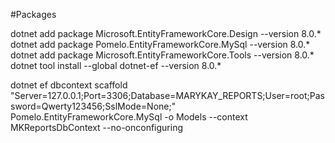 #Packages

dotnet add package Microsoft.EntityFrameworkCore.Design --version 8.0.*
dotnet add package Pomelo.EntityFrameworkCore.MySql --version 8.0.*
dotnet add package Microsoft.EntityFrameworkCore.Tools --version 8.0.*
dotnet tool install --global dotnet-ef --version 8.0.*

dotnet ef dbcontext scaffold "Server=127.0.0.1;Port=3306;Database=MARYKAY_REPORTS;User=root;Password=Qwerty123456;SslMode=None;" Pomelo.EntityFrameworkCore.MySql -o Models --context MKReportsDbContext --no-onconfiguring